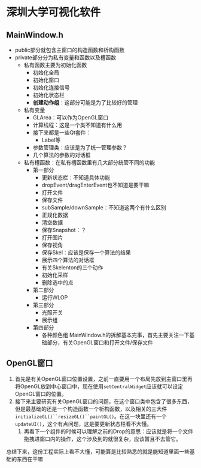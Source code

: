 # 深圳大学可视化软件
## MainWindow.h

- public部分就包含主窗口的构造函数和析构函数
- private部分分为私有变量和函数以及槽函数
  - 私有函数主要为初始化函数
    - 初始化全局
    - 初始化窗口
    - 初始化连接信号
    - 初始化状态栏
    - **创建动作组**：这部分可能是为了比较好的管理
  - 私有变量
    - GLArea：可以作为OpenGL窗口
    - 计算线程：这是一个类不知道有什么用
    - 接下来都是一些Qt套件：
      - Label等
    - 参数管理类：应该是为了统一管理参数？
    - 几个算法的参数的对话框
  - 私有槽函数：在私有槽函数里有几大部分统管不同的功能
    - 第一部分
      - 更新状态栏：不知道具体功能
      - dropEvent/dragEnterEvent也不知道是要干嘛
      - 打开文件
      - 保存文件
      - subSample/downSample：不知道这两个有什么区别
      - 正规化数据
      - 清空数据
      - 保存Snapshot：？
      - 打开图片
      - 保存视角
      - 保存Skel：应该是保存一个算法的结果
      - 展示四个算法的对话框
      - 有关Skelenton的三个动作
      - 初始化采样
      - 删除选中的点
    - 第二部分
      - 运行WLOP
    - 第三部分
      - 光照开关
      - 展示组
    - 第四部分
      - 各种颜色组
MainWindow.h的拆解基本完事，首先主要关注一下基础部分，有关OpenGL窗口和打开文件/保存文件

## OpenGL窗口
1. 首先是有关OpenGL窗口位置设置，之前一直要用一个布局先放到主窗口里再将OpenGL放到中心窗口中，现在使用`setCentralWidget`应该就可以设定OpenGL窗口的位置。
2. 接下来主要研究有关OpenGL窗口的问题，在这个窗口类中包含了很多东西，但是最基础的还是一个构造函数一个析构函数，以及相关的三大件`initializeGL()``resizeGL()``paintGL()`。在这一块里还有一个`updateUI()`，这个有点问题，这是要更新状态栏看不大懂。
   1. 再看下一个组件的时候可以理解之前的Drop的意思：应该就是将一个文件拖拽进窗口内的操作，这个涉及到的就很复杂，应该暂且不去管它。


总结下来，这份工程实际上看不大懂，可能算是比较熟悉的就是能知道里面一些基础的东西在干嘛
